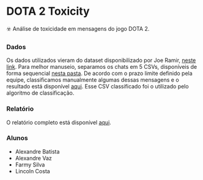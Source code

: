 # DOTA 2 Toxicity
☣️ Análise de toxicidade em mensagens do jogo DOTA 2.


### Dados

Os dados utilizados vieram do dataset disponibilizado por Joe Ramir, [neste link](https://www.kaggle.com/jraramirez/dota-2-matches-dataset). Para melhor manuseio, separamos os chats em 5 CSVs, disponíveis de forma sequencial [nesta pasta](https://github.com/tekpixo/dota-2-toxicity/tree/master/datasets). De acordo com o prazo limite definido pela equipe, classificamos manualmente algumas dessas mensagens e o resultado está disponível [aqui](https://github.com/tekpixo/dota-2-toxicity/blob/master/datasets/classificado/tagget-chat.CSV). Esse CSV classificado foi o utilizado pelo algoritmo de classificação.

### Relatório

O relatório completo está disponível [aqui](https://github.com/tekpixo/dota-2-toxicity/blob/master/Relatório_-_Toxicidade_em_Jogos.pdf).

### Alunos

- Alexandre Batista
- Alexandre Vaz
- Farmy Silva
- Lincoln Costa
